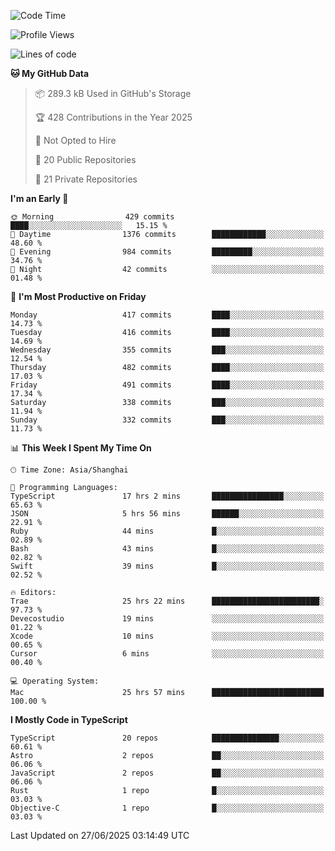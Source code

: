 <!--START_SECTION:waka-->
![Code Time](http://img.shields.io/badge/Code%20Time-3%2C759%20hrs%2059%20mins-blue)

![Profile Views](http://img.shields.io/badge/Profile%20Views-0-blue)

![Lines of code](https://img.shields.io/badge/From%20Hello%20World%20I%27ve%20Written-3.2%20million%20lines%20of%20code-blue)

**🐱 My GitHub Data** 

> 📦 289.3 kB Used in GitHub's Storage 
 > 
> 🏆 428 Contributions in the Year 2025
 > 
> 🚫 Not Opted to Hire
 > 
> 📜 20 Public Repositories 
 > 
> 🔑 21 Private Repositories 
 > 
**I'm an Early 🐤** 

```text
🌞 Morning                429 commits         ████░░░░░░░░░░░░░░░░░░░░░   15.15 % 
🌆 Daytime                1376 commits        ████████████░░░░░░░░░░░░░   48.60 % 
🌃 Evening                984 commits         █████████░░░░░░░░░░░░░░░░   34.76 % 
🌙 Night                  42 commits          ░░░░░░░░░░░░░░░░░░░░░░░░░   01.48 % 
```
📅 **I'm Most Productive on Friday** 

```text
Monday                   417 commits         ████░░░░░░░░░░░░░░░░░░░░░   14.73 % 
Tuesday                  416 commits         ████░░░░░░░░░░░░░░░░░░░░░   14.69 % 
Wednesday                355 commits         ███░░░░░░░░░░░░░░░░░░░░░░   12.54 % 
Thursday                 482 commits         ████░░░░░░░░░░░░░░░░░░░░░   17.03 % 
Friday                   491 commits         ████░░░░░░░░░░░░░░░░░░░░░   17.34 % 
Saturday                 338 commits         ███░░░░░░░░░░░░░░░░░░░░░░   11.94 % 
Sunday                   332 commits         ███░░░░░░░░░░░░░░░░░░░░░░   11.73 % 
```


📊 **This Week I Spent My Time On** 

```text
🕑︎ Time Zone: Asia/Shanghai

💬 Programming Languages: 
TypeScript               17 hrs 2 mins       ████████████████░░░░░░░░░   65.63 % 
JSON                     5 hrs 56 mins       ██████░░░░░░░░░░░░░░░░░░░   22.91 % 
Ruby                     44 mins             █░░░░░░░░░░░░░░░░░░░░░░░░   02.89 % 
Bash                     43 mins             █░░░░░░░░░░░░░░░░░░░░░░░░   02.82 % 
Swift                    39 mins             █░░░░░░░░░░░░░░░░░░░░░░░░   02.52 % 

🔥 Editors: 
Trae                     25 hrs 22 mins      ████████████████████████░   97.73 % 
Devecostudio             19 mins             ░░░░░░░░░░░░░░░░░░░░░░░░░   01.22 % 
Xcode                    10 mins             ░░░░░░░░░░░░░░░░░░░░░░░░░   00.65 % 
Cursor                   6 mins              ░░░░░░░░░░░░░░░░░░░░░░░░░   00.40 % 

💻 Operating System: 
Mac                      25 hrs 57 mins      █████████████████████████   100.00 % 
```

**I Mostly Code in TypeScript** 

```text
TypeScript               20 repos            ███████████████░░░░░░░░░░   60.61 % 
Astro                    2 repos             ██░░░░░░░░░░░░░░░░░░░░░░░   06.06 % 
JavaScript               2 repos             ██░░░░░░░░░░░░░░░░░░░░░░░   06.06 % 
Rust                     1 repo              █░░░░░░░░░░░░░░░░░░░░░░░░   03.03 % 
Objective-C              1 repo              █░░░░░░░░░░░░░░░░░░░░░░░░   03.03 % 
```




 Last Updated on 27/06/2025 03:14:49 UTC
<!--END_SECTION:waka-->